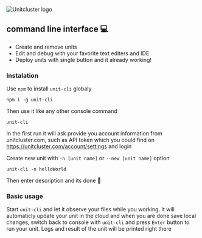 ![Unitcluster logo](http://oi63.tinypic.com/219ri8i.jpg)

## command line interface :computer: 
* Create and remove units
* Edit and debug with  your favorite text editers and IDE
* Deploy units with single button and it already working!

### Instalation
Use `npm` to install `unit-cli` globaly
```
npm i -g unit-cli
```
Then use it like any other console command
```
unit-cli
```
In the first run it will ask provide you account information from unitcluster.com, 
such as API token which you could find on https://unitcluster.com/account/settings and login

Create new unit with `-n [unit name]` or `--new [unit name]` option
```
unit-cli -n helloWorld
```
Then enter description and its done :rocket: 

### Basic usage
Start `unit-cli` and let it observe your files while you working. It will automaticly update your unit in the cloud 
and when you are done save local changes, switch back to console with `unit-cli` and press `Enter` button to run your unit. 
Logs and result of the unit will be printed right there
